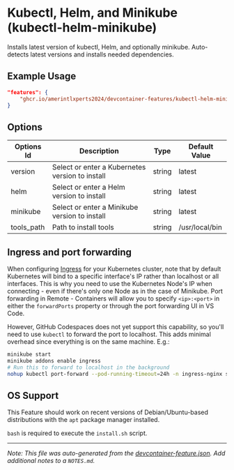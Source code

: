 
# Kubectl, Helm, and Minikube (kubectl-helm-minikube)

Installs latest version of kubectl, Helm, and optionally minikube. Auto-detects latest versions and installs needed dependencies.

## Example Usage

```json
"features": {
    "ghcr.io/amerintlxperts2024/devcontainer-features/kubectl-helm-minikube:1": {}
}
```

## Options

| Options Id | Description | Type | Default Value |
|-----|-----|-----|-----|
| version | Select or enter a Kubernetes version to install | string | latest |
| helm | Select or enter a Helm version to install | string | latest |
| minikube | Select or enter a Minikube version to install | string | latest |
| tools_path | Path to install tools | string | /usr/local/bin |

## Ingress and port forwarding

When configuring [Ingress](https://kubernetes.io/docs/concepts/services-networking/ingress/) for your Kubernetes cluster, note that by default Kubernetes will bind to a specific interface's IP rather than localhost or all interfaces. This is why you need to use the Kubernetes Node's IP when connecting - even if there's only one Node as in the case of Minikube. Port forwarding in Remote - Containers will allow you to specify `<ip>:<port>` in either the `forwardPorts` property or through the port forwarding UI in VS Code.

However, GitHub Codespaces does not yet support this capability, so you'll need to use `kubectl` to forward the port to localhost. This adds minimal overhead since everything is on the same machine. E.g.:

```bash
minikube start
minikube addons enable ingress
# Run this to forward to localhost in the background
nohup kubectl port-forward --pod-running-timeout=24h -n ingress-nginx service/ingress-nginx-controller :80 &
```


## OS Support

This Feature should work on recent versions of Debian/Ubuntu-based distributions with the `apt` package manager installed.

`bash` is required to execute the `install.sh` script.


---

_Note: This file was auto-generated from the [devcontainer-feature.json](https://github.com/amerintlxperts2024/devcontainer-features/blob/main/src/kubectl-helm-minikube/devcontainer-feature.json).  Add additional notes to a `NOTES.md`._
